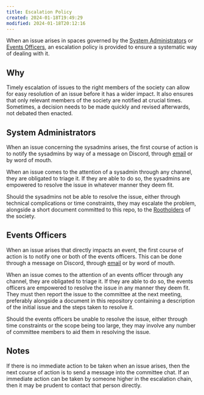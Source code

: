 ```yaml
---
title: Escalation Policy
created: 2024-01-18T19:49:29
modified: 2024-01-18T20:12:16
---
```


When an issue arises in spaces governed by the [System Administrators](System%20Administrators) or [Events Officers](Events%20Officers), an escalation policy is provided to ensure a systematic way of dealing with it.

## Why

Timely escalation of issues to the right members of the society can allow for easy resolution of an issue before it has a wider impact. It also ensures that only relevant members of the society are notified at crucial times. Sometimes, a decision needs to be made quickly and revised afterwards, not debated then enacted.

## System Administrators

When an issue concerning the sysadmins arises, the first course of action is to notify the sysadmins by way of a message on Discord, through [email](mailto:elected-admins@redbrick.dcu.ie) or by word of mouth.

When an issue comes to the attention of a sysadmin through any channel, they are obligated to triage it. If they are able to do so, the sysadmins are empowered to resolve the issue in whatever manner they deem fit.

Should the sysadmins not be able to resolve the issue, either through technical complications or time constraints, they may escalate the problem, alongside a short document committed to this repo, to the [Rootholders](admin/Rootholders.md) of the society.

## Events Officers

When an issue arises that directly impacts an event, the first course of action is to notify one or both of the events officers. This can be done through a message on Discord, through [email](mailto:events@redbrick.dcu.ie) or by word of mouth.

When an issue comes to the attention of an events officer through any channel, they are obligated to triage it. If they are able to do so, the events officers are empowered to resolve the issue in any manner they deem fit. They must then report the issue to the committee at the next meeting, preferably alongside a document in this repository containing a description of the initial issue and the steps taken to resolve it.

Should the events officers be unable to resolve the issue, either through time constraints or the scope being too large, they may involve any number of committee members to aid them in resolving the issue.

## Notes

If there is no immediate action to be taken when an issue arises, then the next course of action is to send a message into the committee chat. If an immediate action can be taken by someone higher in the escalation chain, then it may be prudent to contact that person directly.
